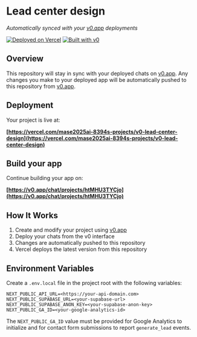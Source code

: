 # Lead center design

*Automatically synced with your [v0.app](https://v0.app) deployments*

[![Deployed on Vercel](https://img.shields.io/badge/Deployed%20on-Vercel-black?style=for-the-badge&logo=vercel)](https://vercel.com/mase2025ai-8394s-projects/v0-lead-center-design)
[![Built with v0](https://img.shields.io/badge/Built%20with-v0.app-black?style=for-the-badge)](https://v0.app/chat/projects/htMHU3TYCjo)

## Overview

This repository will stay in sync with your deployed chats on [v0.app](https://v0.app).
Any changes you make to your deployed app will be automatically pushed to this repository from [v0.app](https://v0.app).

## Deployment

Your project is live at:

**[https://vercel.com/mase2025ai-8394s-projects/v0-lead-center-design](https://vercel.com/mase2025ai-8394s-projects/v0-lead-center-design)**

## Build your app

Continue building your app on:

**[https://v0.app/chat/projects/htMHU3TYCjo](https://v0.app/chat/projects/htMHU3TYCjo)**

## How It Works

1. Create and modify your project using [v0.app](https://v0.app)
2. Deploy your chats from the v0 interface
3. Changes are automatically pushed to this repository
4. Vercel deploys the latest version from this repository

## Environment Variables

Create a `.env.local` file in the project root with the following variables:

```
NEXT_PUBLIC_API_URL=<https://your-api-domain.com>
NEXT_PUBLIC_SUPABASE_URL=<your-supabase-url>
NEXT_PUBLIC_SUPABASE_ANON_KEY=<your-supabase-anon-key>
NEXT_PUBLIC_GA_ID=<your-google-analytics-id>
```

The `NEXT_PUBLIC_GA_ID` value must be provided for Google Analytics to initialize and for contact form submissions to report `generate_lead` events.
